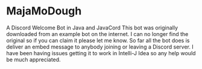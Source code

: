 # MajaMoDough
A Discord Welcome Bot in Java and JavaCord
This bot was originally downloaded from an example bot on the internet.
I can no longer find the original so if you can claim it please let me know.
So far all the bot does is deliver an embed message to anybody joining or leaving a Discord server.
I have been having issues getting it to work in Intelli-J Idea so any help would be much appreciated.
